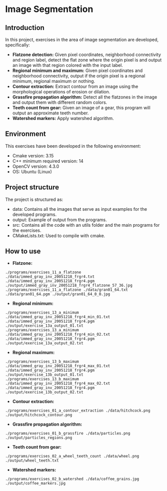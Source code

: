 # Image Segmentation
## Introduction
In this project, exercises in the area of image segmentation are developed, specifically:

- __Flatzone detection:__ Given pixel coordinates, neighborhood connectivity and region label, detect the flat zone where the origin pixel is and output an image with that region colored with the input label. 
- __Regional minimum and maximum:__ Given pixel coordinates and neighborhood connectivity, output if the origin pixel is a regional minimum, regional maximum or nothing.
- __Contour extraction:__ Extract contour from an image using the morphological operations of erosion or dilation.
- __Grassfire propagation algorithm:__ Detect all the flatzones in the image and output them with different random colors.
- __Teeth count from gear:__ Given an image of a gear, this program will output an approximate teeth number. 
- __Watershed markers:__ Apply watershed algorithm.

## Environment
This exercises have been developed in the following environment:
- Cmake version: 3.15
- C++ minimum required version: 14
- OpenCV version: 4.3.0
- OS: Ubuntu (Linux)

## Project structure
The project is structured as:
- data: Contains all the images that serve as input examples for the developed programs. 
- output: Example of output from the programs.
- src: Contains all the code with an utils folder and the main programs for the exercises.
- CMakeLists.txt: Used to compile with cmake.

## How to use

- __Flatzone:__
```
./programs/exercises_11_a_flatzone ./data/immed_gray_inv_20051218_frgr4.txt ./data/immed_gray_inv_20051218_frgr4.pgm ./output/immed_gray_inv_20051218_frgr4_flatzone_57_36.jpg
./programs/exercises_11_a_flatzone ./data/gran01_64.txt ./data/gran01_64.pgm ./output/gran01_64_0_0.jpg
```
- __Regional minimum:__
```
./programs/exercises_13_a_minimum ./data/immed_gray_inv_20051218_frgr4_min_01.txt ./data/immed_gray_inv_20051218_frgr4.pgm ./output/exercise_13a_output_01.txt
./programs/exercises_13_a_minimum ./data/immed_gray_inv_20051218_frgr4_min_02.txt ./data/immed_gray_inv_20051218_frgr4.pgm ./output/exercise_13a_output_02.txt
```
- __Regional maximum:__
```
./programs/exercises_13_b_maximum ./data/immed_gray_inv_20051218_frgr4_max_01.txt ./data/immed_gray_inv_20051218_frgr4.pgm ./output/exercise_13b_output_01.txt
./programs/exercises_13_b_maximum ./data/immed_gray_inv_20051218_frgr4_max_02.txt ./data/immed_gray_inv_20051218_frgr4.pgm ./output/exercise_13b_output_02.txt
```
- __Contour extraction:__
```
./programs/exercises_01_a_contour_extraction ./data/hitchcock.png ./output/hitchcock_contour.png
```
- __Grassfire propagation algorithm:__
```
./programs/exercises_01_b_grassfire ./data/particles.png ./output/particles_regions.png
```
- __Teeth count from gear:__
```
./programs/exercises_02_a_wheel_teeth_count ./data/wheel.png ./output/wheel_teeth.txt
```
- __Watershed markers:__
```
./programs/exercises_02_b_watershed ./data/coffee_grains.jpg ./output/coffee_markers.jpg
```

